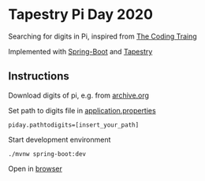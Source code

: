 # Tapestry Pi Day 2020

Searching for digits in Pi, inspired from [The Coding Traing](https://youtu.be/AkySW5uy7rU)

Implemented with [Spring-Boot](https://spring.io/spring-boot) and [Tapestry](https://tapestry.apache.org)

## Instructions

Download digits of pi, e.g. from [archive.org](https://archive.org/details/Math_Constants)

Set path to digits file in
[application.properties](src/main/resources/application.properties)
```
piday.pathtodigits=[insert_your_path]
```

Start development environment
```
./mvnw spring-boot:dev
```

Open in [browser](http://localhost:8080/)